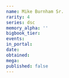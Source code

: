 ```yaml
---
name: Mike Burnham Sr.
rarity: 4
series: dsc
memory_alpha: ''
bigbook_tier:
events:
in_portal:
date:
obtained:
mega:
published: false
---
```

